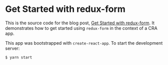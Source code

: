 # Get Started with redux-form

This is the source code for the blog post, [Get Started with redux-form](). It
demonstrates how to get started using `redux-form` in the context of a CRA
app.

This app was bootstrapped with `create-react-app`. To start the development server:

```bash
$ yarn start
```
